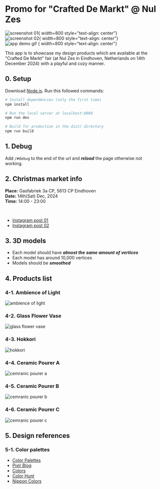 # Promo for "Crafted De Markt" @ Nul Zes

![screenshot 01](/static/images/screenshots/screenshot01.jpg){ width=800 style="text-align: center"} <br />
![screenshot 02](/static/images/screenshots/screenshot02.jpg){ width=800 style="text-align: center"} <br />
![app demo gif](/static/images/screenshots/app-demo.gif) { width=800 style="text-align: center"} <br />

This app is to showcase my design products which are available at the "Crafted De Markt" fair (at Nul Zes in Eindhoven, Netherlands on 14th December 2024) with a playful and cozy manner.

## 0. Setup

Download [Node.js](https://nodejs.org/en/download/).
Run this followed commands:

```bash
# Install dependencies (only the first time)
npm install

# Run the local server at localhost:8080
npm run dev

# Build for production in the dist/ directory
npm run build
```

## 1. Debug

Add `/#debug` to the end of the url and **_reload_** the page otherwise not working.

## 2. Christmas market info

**Place:** Gasfabriek 3a CP, 5613 CP Eindhoven <br />
**Date:** 14th(Sat) Dec, 2024 <br />
**Time:** 14:00 - 23:00 <br />

<br />

- [Instagram post 01](https://www.instagram.com/p/DCyhOnZsDAX/)
- [Instagram post 02](https://www.instagram.com/p/DDR4e4PM9Rb/?img_index=1)

## 3. 3D models

- Each model should have **_almost the same amount of vertices_**
- Each model has around 10,000 vertices
- Models should be **_smoothed_**

## 4. Products list

### 4-1. Ambience of Light

![ambience of light](/static/images/products/ambience-of-light.jpg)

### 4-2. Glass Flower Vase

![glass flower vase](/static/images/products/glass-flower-vase.jpg)

### 4-3. Hokkori

![hokkori](/static/images/products/hokkori.jpg)

### 4-4. Ceramic Pourer A

![cemranic pourer a](/static/images/products/ceramic-pourer-a.jpg)

### 4-5. Ceramic Pourer B

![cemranic pourer b](/static/images/products/ceramic-pourer-b.jpg)

### 4-6. Ceramic Pourer C

![cemranic pourer c](/static/images/products/ceramic-pourer-c.jpg)

## 5. Design references

### 5-1. Color palettes

- [Color Palettes](https://colorpalettes.net/tag/christmas-palette/)
- [Pixlr Blog](https://pixlr.com/blog/5-festive-color-palettes-to-use-in-your-designs-this-christmas-2/)
- [Colors](https://coolors.co/palettes/popular/christmas)
- [Color Hunt](https://colorhunt.co/palettes/christmas)
- [Nippon Colors](https://nipponcolors.com/)
